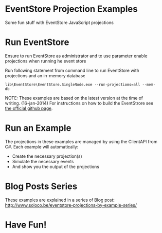 EventStore Projection Examples
==============================

Some fun stuff with EventStore JavaScript projections

Run EventStore
==============

Ensure to run EventStore as administrator and to use parameter enable projections when running he event store

Run following statement from command line to run EventStore with projections and an in-memory database

```
lib\EventStore\EventStore.SingleNode.exe --run-projections=all --mem-db
```

NOTE: These examples are based on the latest version at the time of writing. (16-jan-2014) For instructions on how to build the EventStrore see <a href="https://github.com/EventStore/EventStore">the official github page</a>.

Run an Example
==============

The projections in these examples are managed by using the ClientAPI from C#. Each example will automatically:
* Create the necessary projection(s)
* Simulate the necessary events
* And show you the output of the projections

Blog Posts Series
=================

These examples are explained in a series of Blog post: http://www.soloco.be/eventstore-projections-by-example-series/

Have Fun!
=========
